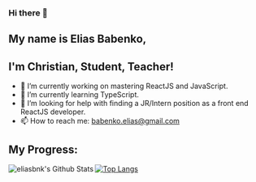 ### Hi there 👋

## My name is Elias Babenko,
## I'm Christian, Student, Teacher!

- 🔭 I’m currently working on mastering ReactJS and JavaScript.
- 🌱 I’m currently learning TypeScript.
- 🤔 I’m looking for help with finding a JR/Intern position as a front end ReactJS developer.
- 📫 How to reach me: <a href="mailto:babenko.elias@gmail.com" target="_blank" rel="noopener noreferrer">babenko.elias@gmail.com</a>

## My Progress:

<img align="left" alt="eliasbnk's Github Stats" src="https://github-readme-stats.vercel.app/api?username=eliasbnk&show_icons=true&hide_border=true"/>

[![Top Langs](https://github-readme-stats.vercel.app/api/top-langs/?username=eliasbnk&layout=compact&count_private=true)](https://github.com/anuraghazra/github-readme-stats)

